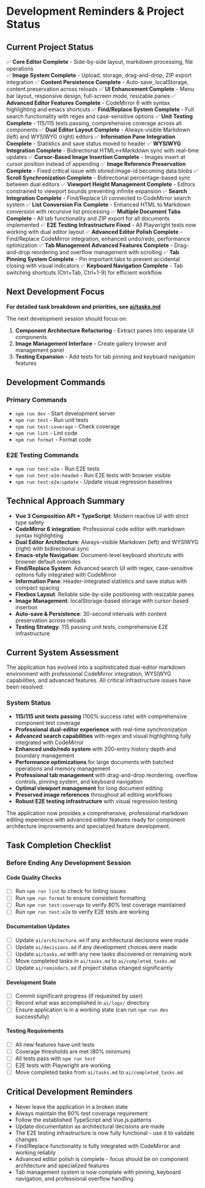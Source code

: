 # Development Reminders & Project Status

## Current Project Status
✅ **Core Editor Complete** - Side-by-side layout, markdown processing, file operations  
✅ **Image System Complete** - Upload, storage, drag-and-drop, ZIP export integration
✅ **Content Persistence Complete** - Auto-save, localStorage, content preservation across reloads
✅ **UI Enhancement Complete** - Menu bar layout, responsive design, full-screen mode, resizable panes
✅ **Advanced Editor Features Complete** - CodeMirror 6 with syntax highlighting and emacs shortcuts
✅ **Find/Replace System Complete** - Full search functionality with regex and case-sensitive options
✅ **Unit Testing Complete** - 115/115 tests passing, comprehensive coverage across all components
✅ **Dual Editor Layout Complete** - Always-visible Markdown (left) and WYSIWYG (right) editors
✅ **Information Pane Integration Complete** - Statistics and save status moved to header
✅ **WYSIWYG Integration Complete** - Bidirectional HTML↔Markdown sync with real-time updates
✅ **Cursor-Based Image Insertion Complete** - Images insert at cursor position instead of appending
✅ **Image Reference Preservation Complete** - Fixed critical issue with stored:image-id becoming data blobs
✅ **Scroll Synchronization Complete** - Bidirectional percentage-based sync between dual editors
✅ **Viewport Height Management Complete** - Editors constrained to viewport bounds preventing infinite expansion
✅ **Search Integration Complete** - Find/Replace UI connected to CodeMirror search system
✅ **List Conversion Fix Complete** - Enhanced HTML to Markdown conversion with recursive list processing
✅ **Multiple Document Tabs Complete** - All tab functionality and ZIP export for all documents implemented
✅ **E2E Testing Infrastructure Fixed** - All Playwright tests now working with dual editor layout
✅ **Advanced Editor Polish Complete** - Find/Replace CodeMirror integration, enhanced undo/redo, performance optimization
✅ **Tab Management Advanced Features Complete** - Drag-and-drop reordering and overflow management with scrolling
✅ **Tab Pinning System Complete** - Pin important tabs to prevent accidental closing with visual indicators
✅ **Keyboard Navigation Complete** - Tab switching shortcuts (Ctrl+Tab, Ctrl+1-9) for efficient workflow

## Next Development Focus

**For detailed task breakdown and priorities, see [ai/tasks.md](./tasks.md)**

The next development session should focus on:
1. **Component Architecture Refactoring** - Extract panes into separate UI components
2. **Image Management Interface** - Create gallery browser and management panel
3. **Testing Expansion** - Add tests for tab pinning and keyboard navigation features

## Development Commands

### Primary Commands
- `npm run dev` - Start development server
- `npm run test` - Run unit tests
- `npm run test:coverage` - Check coverage
- `npm run lint` - Lint code
- `npm run format` - Format code

### E2E Testing Commands
- `npm run test:e2e` - Run E2E tests
- `npm run test:e2e:headed` - Run E2E tests with browser visible
- `npm run test:e2e:update` - Update visual regression baselines

## Technical Approach Summary

- **Vue 3 Composition API + TypeScript**: Modern reactive UI with strict type safety
- **CodeMirror 6 integration**: Professional code editor with markdown syntax highlighting
- **Dual Editor Architecture**: Always-visible Markdown (left) and WYSIWYG (right) with bidirectional sync
- **Emacs-style Navigation**: Document-level keyboard shortcuts with browser default overrides
- **Find/Replace System**: Advanced search UI with regex, case-sensitive options fully integrated with CodeMirror
- **Information Pane**: Header-integrated statistics and save status with compact spacing
- **Flexbox Layout**: Reliable side-by-side positioning with resizable panes
- **Image Management**: localStorage-based storage with cursor-based insertion
- **Auto-save & Persistence**: 30-second intervals with content preservation across reloads
- **Testing Strategy**: 115 passing unit tests, comprehensive E2E infrastructure

## Current System Assessment

The application has evolved into a sophisticated dual-editor markdown environment with professional CodeMirror integration, WYSIWYG capabilities, and advanced features. All critical infrastructure issues have been resolved:

### System Status
- **115/115 unit tests passing** (100% success rate) with comprehensive component test coverage  
- **Professional dual-editor experience** with real-time synchronization
- **Advanced search capabilities** with regex and visual highlighting fully integrated with CodeMirror
- **Enhanced undo/redo system** with 200-entry history depth and boundary management
- **Performance optimizations** for large documents with batched operations and memory management
- **Professional tab management** with drag-and-drop reordering, overflow controls, pinning system, and keyboard navigation
- **Optimal viewport management** for long document editing
- **Preserved image references** throughout all editing workflows
- **Robust E2E testing infrastructure** with visual regression testing

The application now provides a comprehensive, professional markdown editing experience with advanced editor features ready for component architecture improvements and specialized feature development.

## Task Completion Checklist

### Before Ending Any Development Session

#### Code Quality Checks
- [ ] Run `npm run lint` to check for linting issues
- [ ] Run `npm run format` to ensure consistent formatting
- [ ] Run `npm run test:coverage` to verify 80% test coverage maintained
- [ ] Run `npm run test:e2e` to verify E2E tests are working

#### Documentation Updates
- [ ] Update `ai/architecture.md` if any architectural decisions were made
- [ ] Update `ai/decisions.md` if any development choices were made
- [ ] Update `ai/tasks.md` with any new tasks discovered or remaining work
- [ ] Move completed tasks in `ai/tasks.md` to `ai/completed_tasks.md`
- [ ] Update `ai/reminders.md` if project status changed significantly

#### Development State
- [ ] Commit significant progress (if requested by user)
- [ ] Record what was accomplished in `ai/logs/` directory
- [ ] Ensure application is in a working state (can run `npm run dev` successfully)

#### Testing Requirements
- [ ] All new features have unit tests
- [ ] Coverage thresholds are met (80% minimum)
- [ ] All tests pass with `npm run test`
- [ ] E2E tests with Playwright are working
- [ ] Move completed tasks from `ai/tasks.md` to `ai/completed_tasks.md`

## Critical Development Reminders

- Never leave the application in a broken state
- Always maintain the 80% test coverage requirement
- Follow the established TypeScript and Vue.js patterns
- Update documentation as architectural decisions are made
- The E2E testing infrastructure is now fully functional - use it to validate changes
- Find/Replace functionality is fully integrated with CodeMirror and working reliably
- Advanced editor polish is complete - focus should be on component architecture and specialized features
- Tab management system is now complete with pinning, keyboard navigation, and professional overflow handling